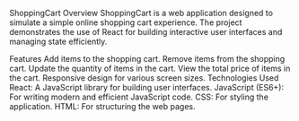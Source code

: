 ShoppingCart
Overview
ShoppingCart is a web application designed to simulate a simple online shopping cart experience. The project demonstrates the use of React for building interactive user interfaces and managing state efficiently.

Features
Add items to the shopping cart.
Remove items from the shopping cart.
Update the quantity of items in the cart.
View the total price of items in the cart.
Responsive design for various screen sizes.
Technologies Used
React: A JavaScript library for building user interfaces.
JavaScript (ES6+): For writing modern and efficient JavaScript code.
CSS: For styling the application.
HTML: For structuring the web pages.
